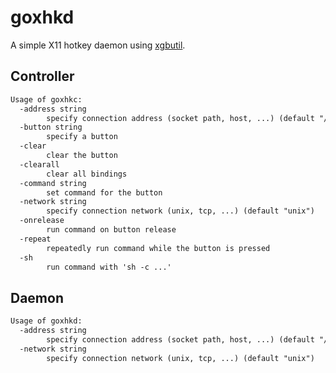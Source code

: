 # goxhkd

A simple X11 hotkey daemon using [xgbutil](https://github.com/BurntSushi/xgbutil).

## Controller

```txt
Usage of goxhkc:
  -address string
        specify connection address (socket path, host, ...) (default "/tmp/goxhkd.sock")
  -button string
        specify a button
  -clear
        clear the button
  -clearall
        clear all bindings
  -command string
        set command for the button
  -network string
        specify connection network (unix, tcp, ...) (default "unix")
  -onrelease
        run command on button release
  -repeat
        repeatedly run command while the button is pressed
  -sh
        run command with 'sh -c ...'
```

## Daemon

```txt
Usage of goxhkd:
  -address string
        specify connection address (socket path, host, ...) (default "/tmp/goxhkd.sock")
  -network string
        specify connection network (unix, tcp, ...) (default "unix")
```
